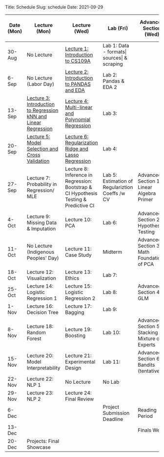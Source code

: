 Title: Schedule
Slug: schedule
Date: 2021-09-29


|Date (Mon)|Lecture (Mon)|Lecture (Wed)|Lab (Fri)|Advanced Section (Wed)|Assignment (R:Released Wed - D:Due Wed)||
|-----|-----|-----|-----|-----|-----|-----|
|30-Aug|No Lecture|[Lecture 1: Introduction to CS109A]({filename}/lectures/lecture01/index.md)|Lab 1: Data - formats\| sources\| & scraping||||
|6-Sep|No Lecture (Labor Day)|[Lecture 2: Introduction to PANDAS and EDA]({filename}/lectures/lecture02/index.md)|Lab 2: Pandas & EDA 2||R:HW1 - D:HW0||
|13-Sep|[Lecture 3: Introduction to Regression kNN and Linear Regression]({filename}/lectures/lecture03/index.md)|[Lecture 4: Multi-linear and Polynomial Regression]({filename}/lectures/lecture04/index.md)|Lab 3:||R:HW2 - D:HW1||
|20-Sep|[Lecture 5: Model Selection and Cross Validation]({filename}/lectures/lecture05/index.md)|[Lecture 6: Regularization Ridge and Lasso Regression]({filename}/lectures/lecture06/index.md)|Lab 4:||||
|27-Sep|Lecture 7: Probability in Regression/ MLE |Lecture 8: Inference in Regression: Bootstrap & CI Hypothesis Testing & Predictive CI|Lab 5: Estimation of Regulariztion Coeffs /w CV|Advanced Section 1: Linear Algebra Primer|R:HW3 - D:HW2||
|4-Oct|Lecture 9: Missing Data & Imputation|Lecture 10: PCA|Lab 6:|Advanced Section 2: Hypothesis Testing|||
|11-Oct|No Lecture (Indigenous Peoples' Day)|Lecture 11: Case Study|Midterm|Advanced Section 3: Math Foundations of PCA|D: HW3||
|18-Oct|Lecture 12: Visualization|Lecture 13: Ethics|Lab 7:||R:HW4||
|25-Oct|Lecture 14: Logistic Regression 1|Lecture 15: Logistic Regression 2|Lab 8:|Advanced Section 4: GLM|R:HW5 -  D:HW4||
|1-Nov|Lecture 16: Decision Tree|Lecture 17: Bagging|Lab 9:||||
|8-Nov|Lecture 18: Random Forest|Lecture 19: Boosting|Lab 10:|Advanced Section 5: Stacking & Mixture of Experts|R:HW6 -  D:HW5||
|15-Nov|Lecture 20: Model Interpretability|Lecture 21: Experimental Design|Lab 11:|Advanced Section 6: Bandits (tentative)|||
|22-Nov|Lecture 22: NLP 1|No Lecture|No Lab||R:HW7 -  D:HW6||
|29-Nov|Lecture 23: NLP 2|Lecture 24: Final Review|||D:HW7||
|6-Dec|||Project Submission Deadline|Reading Period|||
|13-Dec||||Finals Week|||
|20-Dec|Projects: Final Showcase||||||
